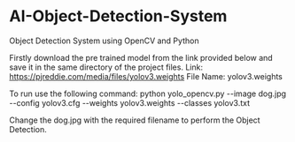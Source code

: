 # AI-Object-Detection-System
Object Detection System using OpenCV and Python

Firstly download the pre trained model from the link provided below and save it in the same directory of the project files.
Link: https://pjreddie.com/media/files/yolov3.weights
File Name: yolov3.weights

To run use the following command: python yolo_opencv.py --image dog.jpg --config yolov3.cfg --weights yolov3.weights --classes yolov3.txt 

Change the dog.jpg with the required filename to perform the Object Detection.
